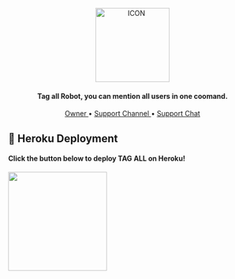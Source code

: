 <p align="center"><img src="https://telegra.ph/file/6a3f1f6e01bb6249a563e.jpg" alt="ICON" width="150" height="150"/></p>

<h4 align="center">
    Tag all Robot, you can mention all users in one coomand.
</h4>
<p align="center">
    <a href="https://t.me/hnyop"> Owner </a> •
    <a href="https://t.me/hnyrobo"> Support Channel </a> •
    <a href="https://t.me/chatroom_xd"> Support Chat </a> 
</p>

## 🚀 Heroku Deployment

<h4>Click the button below to deploy TAG ALL on Heroku!</h4>    
<a href="https://dashboard.heroku.com/new?template=https://github.com/HNYROBO/TAG-ALL"><img src="https://img.shields.io/badge/Deploy%20To%20Heroku-blueviolet?style=for-the-badge&logo=heroku" width="200""/></a>
